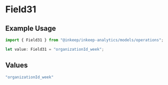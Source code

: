 # Field31

## Example Usage

```typescript
import { Field31 } from "@inkeep/inkeep-analytics/models/operations";

let value: Field31 = "organizationId_week";
```

## Values

```typescript
"organizationId_week"
```